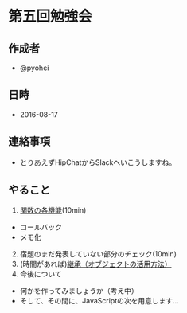 # 第五回勉強会

## 作成者
* @pyohei

## 日時
* 2016-08-17

## 連絡事項
* とりあえずHipChatからSlackへいこうしますね。

## やること
1. [関数の各機能](https://github.com/monokies/study-javascript/blob/master/docs/07_function_feature.md)(10min)
  * コールバック
  * メモ化
2. 宿題のまだ発表していない部分のチェック(10min)
3. (時間があれば)[継承（オブジェクトの活用方法）](https://github.com/monokies/study-javascript/blob/master/docs/08_inheritance.md)
4. 今後について
  * 何かを作ってみましょうか（考え中）
  * そして、その間に、JavaScriptの次を用意します...
